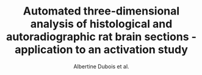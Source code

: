 ---
cat: gaia
subcat: signature
bestof: false
author: Albertine Dubois et al.
title: Automated three-dimensional analysis of histological and autoradiographic rat brain sections - application to an activation study
journal: Journal of Cerebral Blood Flow and Metabolism - Official Journal of the International Society of Cerebral Blood Flow and Metabolism
year: 2007
type: article
doi: 10.1038/sj.jcbfm.9600470
---